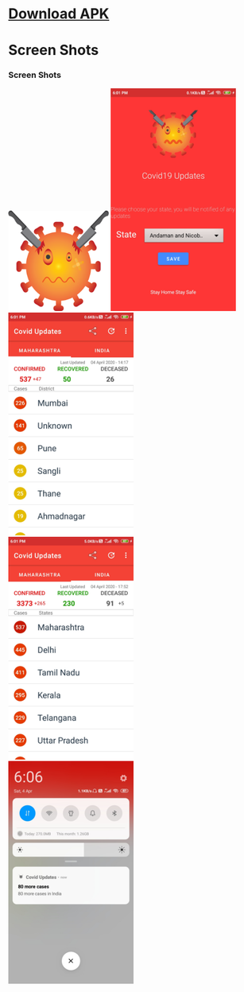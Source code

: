 [<h1>Download APK</h1>](https://apkpure.com/p/com.skapps.android.fightcovid)

<h1>Screen Shots</h1>

<h3>Screen Shots</h3>

<img src="/screenshots/logo.png" height="40%" width="40%" >
<img src="/screenshots/image1.jpg" height="50%" width="50%" >
<img src="/screenshots/image2.jpg" height="50%" width="50%" >
<img src="/screenshots/image3.jpg" height="50%" width="50%" >
<img src="/screenshots/image4.jpg" height="50%" width="50%" >


